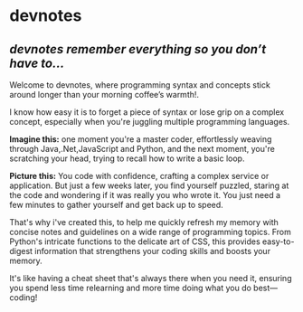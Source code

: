 # devnotes

## _devnotes remember everything so you don’t have to..._

Welcome to devnotes, where programming syntax and concepts stick around longer than your morning coffee’s warmth!.

I know how easy it is to forget a piece of syntax or lose grip on a complex concept, especially when you're juggling multiple programming languages.

**Imagine this:** one moment you're a master coder, effortlessly weaving through Java,.Net,JavaScript and Python, and the next moment, you're scratching your head, trying to recall how to write a basic loop.

**Picture this:** You code with confidence, crafting a complex service or application. But just a few weeks later, you find yourself puzzled, staring at the code and wondering if it was really you who wrote it. You just need a few minutes to gather yourself and get back up to speed.

That's why i've created this, to help me quickly refresh my memory with concise notes and guidelines on a wide range of programming topics. From Python's intricate functions to the delicate art of CSS, this provides easy-to-digest information that strengthens your coding skills and boosts your memory.

It's like having a cheat sheet that's always there when you need it, ensuring you spend less time relearning and more time doing what you do best—coding!
